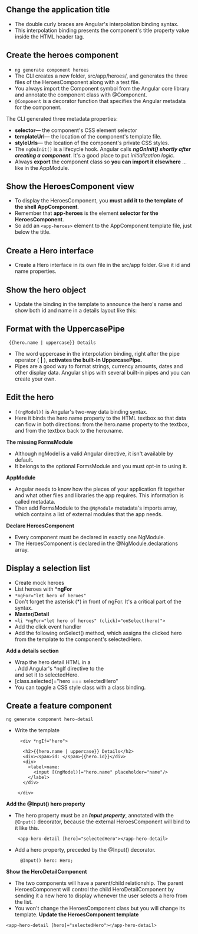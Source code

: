 ## Change the application title
 - The double curly braces are Angular's interpolation binding syntax. 
 - This interpolation binding presents the component's title property value inside the HTML header tag.
## Create the heroes component
 - `ng generate component heroes`
 - The CLI creates a new folder, src/app/heroes/, and generates the three files of the HeroesComponent along with a test file.
 - You always import the Component symbol from the Angular core library and annotate the component class with @Component.
 - `@Component` is a decorator function that specifies the Angular
   metadata for the component.

The CLI generated three metadata properties:

 - **selector**— the component's CSS element selector
 - **templateUrl**— the location of the component's template file.
 - **styleUrls**— the location of the component's private CSS styles.
 - The `ngOnInit()` is a lifecycle hook. Angular calls ***ngOnInit() shortly
   after creating a component***. It's a good place to put *initialization
   logic*.
 - Always **export** the component class so **you can import it elsewhere** ... like in the AppModule.
## Show the HeroesComponent view
 - To display the HeroesComponent, you **must add it to the template of the shell AppComponent**.
 - Remember that **app-heroes** is the element **selector for the HeroesComponent**. 
 - So add an `<app-heroes>` element to the AppComponent template file, just below the title.

## Create a Hero interface

 - Create a Hero interface in its own file in the src/app folder. Give it id and name properties.
## Show the hero object
 - Update the binding in the template to announce the hero's name and show both id and name in a details layout like this:
 ## Format with the UppercasePipe

     {{hero.name | uppercase}} Details

 - The word uppercase in the interpolation binding, right after the pipe operator ( **|** ), **activates the built-in UppercasePipe.**
 - Pipes are a good way to format strings, currency amounts, dates and other display data. Angular ships with several built-in pipes and you can create your own.
## Edit the hero

 - `[(ngModel)]` is Angular's two-way data binding syntax.
 - Here it binds the hero.name property to the HTML textbox so that data can flow in both directions: from the hero.name property to the textbox, and from the textbox back to the hero.name.


**The missing FormsModule**

 - Although ngModel is a valid Angular directive, it isn't available by default.
 - It belongs to the optional FormsModule and you must opt-in to using it.
 
 **AppModule**
 

 - Angular needs to know how the pieces of your application fit together and what other files and libraries the app requires. This information is called metadata.
 - Then add FormsModule to the `@NgModule` metadata's imports array, which contains a list of external modules that the app needs.
 
**Declare HeroesComponent**

 - Every component must be declared in exactly one NgModule.
 - The HeroesComponent is declared in the @NgModule.declarations array.
## Display a selection list

 - Create mock heroes
 - List heroes with ***ngFor**
 - `*ngFor="let hero of heroes"`
 - Don't forget the asterisk (*) in front of ngFor. It's a critical part of the syntax.
 -  **Master/Detail**
 - `<li *ngFor="let hero of heroes" (click)="onSelect(hero)">`
 - Add the click event handler
 - Add the following onSelect() method, which assigns the clicked hero from the template to the component's selectedHero.

**Add a details section**

 - Wrap the hero detail HTML in a <div>. Add Angular's *ngIf directive to the <div> and set it to selectedHero.
 - [class.selected]="hero === selectedHero"
 - You can toggle a CSS style class with a class binding.


## Create a feature component

    ng generate component hero-detail

 - Write the template

	     <div *ngIf="hero">
	    
	      <h2>{{hero.name | uppercase}} Details</h2>
	      <div><span>id: </span>{{hero.id}}</div>
	      <div>
	        <label>name:
	          <input [(ngModel)]="hero.name" placeholder="name"/>
	        </label>
	      </div>
	    
	    </div>

  **Add the @Input() hero property**
  

 - The hero property must be an ***Input property***, annotated with the `@Input()` decorator, because the external HeroesComponent will bind to it like this.

	    <app-hero-detail [hero]="selectedHero"></app-hero-detail>
	    

 - Add a hero property, preceded by the @Input() decorator.

	     @Input() hero: Hero;
**Show the HeroDetailComponent**

 - The two components will have a parent/child relationship. The parent HeroesComponent will control the child HeroDetailComponent by sending it a new hero to display whenever the user selects a hero from the list.
 - You won't change the HeroesComponent class but you will change its template.
**Update the HeroesComponent template**

  `<app-hero-detail [hero]="selectedHero"></app-hero-detail>`

  



<!--stackedit_data:
eyJoaXN0b3J5IjpbLTEwMjY3OTI5MjksLTE1NTQwNTM5NDcsMj
AyNzYxNzc1Miw0NDA1OTEzNzAsODAyNzQ0MTMzLDYwNzUyNzQ3
MSwtODEyNzMwOTEyLC0xNDc0MzQwNzYzLC0xOTExNjk5ODYxLD
E1MzExNTQzMjksMTk4ODg4NDgwMSwtNzU3MjE0Nzg4XX0=
-->